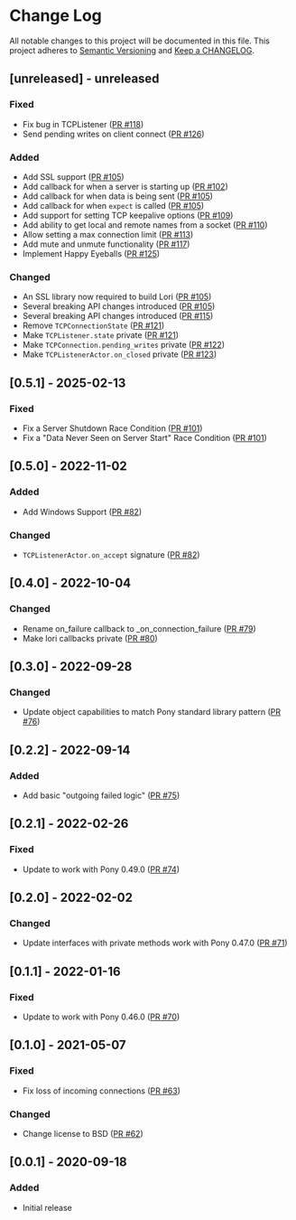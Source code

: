 # Change Log

All notable changes to this project will be documented in this file. This project adheres to [Semantic Versioning](http://semver.org/) and [Keep a CHANGELOG](http://keepachangelog.com/).

## [unreleased] - unreleased

### Fixed

- Fix bug in TCPListener ([PR #118](https://github.com/ponylang/lori/pull/118))
- Send pending writes on client connect ([PR #126](https://github.com/ponylang/lori/pull/126))

### Added

- Add SSL support ([PR #105](https://github.com/ponylang/lori/pull/105))
- Add callback for when a server is starting up ([PR #102](https://github.com/ponylang/lori/pull/102))
- Add callback for when data is being sent ([PR #105](https://github.com/ponylang/lori/pull/105))
- Add callback for when `expect` is called ([PR #105](https://github.com/ponylang/lori/pull/105))
- Add support for setting TCP keepalive options ([PR #109](https://github.com/ponylang/lori/pull/109))
- Add ability to get local and remote names from a socket ([PR #110](https://github.com/ponylang/lori/pull/110))
- Allow setting a max connection limit ([PR #113](https://github.com/ponylang/lori/pull/113))
- Add mute and unmute functionality ([PR #117](https://github.com/ponylang/lori/pull/117))
- Implement Happy Eyeballs ([PR #125](https://github.com/ponylang/lori/pull/125))

### Changed

- An SSL library now required to build Lori ([PR #105](https://github.com/ponylang/lori/pull/105))
- Several breaking API changes introduced ([PR #105](https://github.com/ponylang/lori/pull/105))
- Several breaking API changes introduced ([PR #115](https://github.com/ponylang/lori/pull/115))
- Remove `TCPConnectionState` ([PR #121](https://github.com/ponylang/lori/pull/121))
- Make `TCPListener.state` private ([PR #121](https://github.com/ponylang/lori/pull/121))
- Make `TCPConnection.pending_writes` private ([PR #122](https://github.com/ponylang/lori/pull/122))
- Make `TCPListenerActor.on_closed` private ([PR #123](https://github.com/ponylang/lori/pull/123))

## [0.5.1] - 2025-02-13

### Fixed

- Fix a Server Shutdown Race Condition ([PR #101](https://github.com/ponylang/lori/pull/101))
- Fix a "Data Never Seen on Server Start" Race Condition ([PR #101](https://github.com/ponylang/lori/pull/101))

## [0.5.0] - 2022-11-02

### Added

- Add Windows Support ([PR #82](https://github.com/seantallen-org/lori/pull/82))

### Changed

- `TCPListenerActor.on_accept` signature ([PR #82](https://github.com/seantallen-org/lori/pull/82))

## [0.4.0] - 2022-10-04

### Changed

- Rename on_failure callback to _on_connection_failure ([PR #79](https://github.com/seantallen-org/lori/pull/79))
- Make lori callbacks private ([PR #80](https://github.com/seantallen-org/lori/pull/80))

## [0.3.0] - 2022-09-28

### Changed

- Update object capabilities to match Pony standard library pattern ([PR #76](https://github.com/seantallen-org/lori/pull/76))

## [0.2.2] - 2022-09-14

### Added

- Add basic "outgoing failed logic" ([PR #75](https://github.com/seantallen-org/lori/pull/75))

## [0.2.1] - 2022-02-26

### Fixed

- Update to work with Pony 0.49.0 ([PR #74](https://github.com/seantallen-org/lori/pull/74))

## [0.2.0] - 2022-02-02

### Changed

- Update interfaces with private methods work with Pony 0.47.0 ([PR #71](https://github.com/seantallen-org/lori/pull/71))

## [0.1.1] - 2022-01-16

### Fixed

- Update to work with Pony 0.46.0 ([PR #70](https://github.com/seantallen-org/lori/pull/70))

## [0.1.0] - 2021-05-07

### Fixed

- Fix loss of incoming connections ([PR #63](https://github.com/seantallen-org/lori/pull/63))

### Changed

- Change license to BSD ([PR #62](https://github.com/seantallen-org/lori/pull/62))

## [0.0.1] - 2020-09-18

### Added

- Initial release

